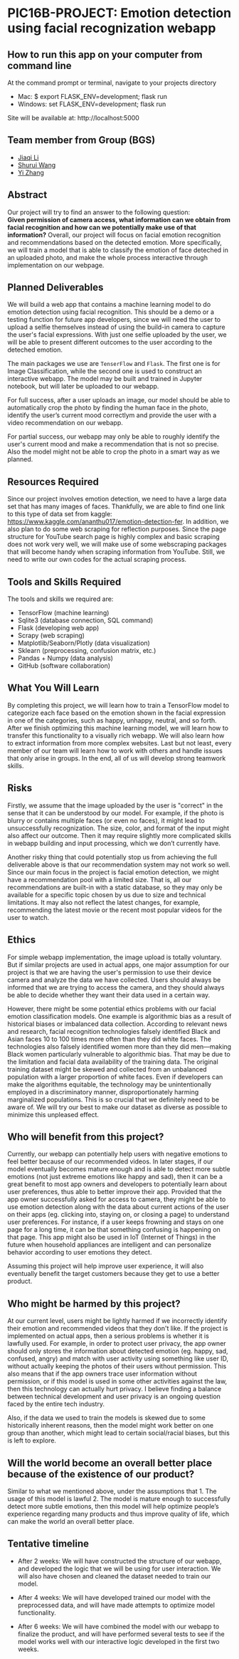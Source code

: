 # PIC16B-PROJECT: Emotion detection using facial recognization webapp

## How to run this app on your computer from command line
 At the command prompt or terminal, navigate to your projects directory
- Mac: $ export FLASK_ENV=development; flask run
- Windows: set FLASK_ENV=development; flask run

Site will be available at: http://localhost:5000

## Team member from Group (BGS)

- [Jiaqi Li](https://github.com/jqlaura)
- [Shurui Wang](https://github.com/JadenWSR)
- [Yi Zhang](https://github.com/leozhang233)

## Abstract
Our project will try to find an answer to the following question:  
**Given permission of camera access, what information can we obtain from facial recognition and how can we potentially make use of that information?**
Overall, our project will focus on facial emotion recognition and recommendations based on the detected emotion. More specifically, we will train a model that is able to classify the emotion of face deteched in an uploaded photo, and make the whole process interactive through implementation on our webpage.
 
## Planned Deliverables
We will build a web app that contains a machine learning model to do emotion detection using facial recognition. This should be a demo or a testing function for future app developers, since we will need the user to upload a selfie themselves instead of using the build-in camera to capture the user's facial expressions. With just one selfie uploaded by the user, we will be able to present different outcomes to the user according to the deteched emotion.   
 
The main packages we use are `TenserFlow` and `Flask`. The first one is for Image Classification, while the second one is used to construct an interactive webapp. The model may be built and trained in Jupyter notebook, but will later be uploaded to our webapp.  
 
For full success, after a user uploads an image, our model should be able to automatically crop the photo by finding the human face in the photo, identify the user’s current mood correctlym and provide the user with a video recommendation on our webapp. 
 
For partial success, our webapp may only be able to roughly identify the user's current mood and make a recommendation that is not so precise. Also the model might not be able to crop the photo in a smart way as we planned.


## Resources Required
Since our project involves emotion detection, we need to have a large data set that has many images of faces. Thankfully, we are able to find one link to this type of data set from kaggle: https://www.kaggle.com/ananthu017/emotion-detection-fer. In addition, we also plan to do some web scraping for reflection purposes. Since the page structure for YouTube search page is highly complex and basic scraping does not work very well, we will make use of some webscraping packages that will become handy when scraping information from YouTube. Still, we need to write our own codes for the actual scraping process.


## Tools and Skills Required
The tools and skills we required are:
- TensorFlow (machine learning)
- Sqlite3 (database connection, SQL command)
- Flask (developing web app)
- Scrapy (web scraping)
- Matplotlib/Seaborn/Plotly (data visualization)
- Sklearn (preprocessing, confusion matrix, etc.)
- Pandas + Numpy (data analysis)
- GitHub (software collaboration)


## What You Will Learn
By completing this project, we will learn how to train a TensorFlow model to categorize each face based on the emotion shown in the facial expression in one of the categories, such as happy, unhappy, neutral, and so forth. After we finish optimizing this machine learning model, we will learn how to transfer this functionality to a visually rich webapp. We will also learn how to extract information from more complex websites. Last but not least, every member of our team will learn how to work with others and handle issues that only arise in groups. In the end, all of us will develop strong teamwork skills.

## Risks
Firstly, we assume that the image uploaded by the user is "correct" in the sense that it can be understood by our model. For example, if the photo is blurry or contains multiple faces (or even no faces), it might lead to unsuccessfully recognization. The size, color, and format of the input might also affect our outcome. Then it may require slightly more complicated skills in webapp building and input processing, which we don’t currently have.  
 
Another risky thing that could potentially stop us from achieving the full deliverable above is that our recommendation system may not work so well. Since our main focus in the project is facial emotion detection, we might have a recommendation pool with a limited size. That is, all our recommendations are built-in with a static database, so they may only be available for a specific topic chosen by us due to size and technical limitations. It may also not reflect the latest changes, for example, recommending the latest movie or the recent most popular videos for the user to watch.  
 
## Ethics
For simple webapp implementation, the image upload is totally voluntary. But if similar projects are used in actual apps, one major assumption for our project is that we are having the user's permission to use their device camera and analyze the data we have collected. Users should always be informed that we are trying to access the camera, and they should always be able to decide whether they want their data used in a certain way.   

However, there might be some potential ethics problems with our facial emotion classification models. One example is algorithmic bias as a result of historical biases or imbalanced data collection. According to relevant news and research, facial recognition technologies falsely identified Black and Asian faces 10 to 100 times more often than they did white faces. The technologies also falsely identified women more than they did men—making Black women particularly vulnerable to algorithmic bias. That may be due to the limitation and facial data availability of the training data. The original training dataset might be skewed and collected from an unbalanced population with a larger proportion of white faces.  Even if developers can make the algorithms equitable, the technology may be unintentionally employed in a discriminatory manner, disproportionately harming marginalized populations. This is so crucial that we definitely need to be aware of. We will try our best to make our dataset as diverse as possible to minimize this unpleased effect.  

## Who will benefit from this project?
Currently, our webapp can potentially help users with negative emotions to feel better because of our recommended videos. In later stages, if our model eventually becomes mature enough and is able to detect more subtle emotions (not just extreme emotions like happy and sad), then it can be a great benefit to most app owners and developers to potentially learn about user preferences, thus able to better improve their app. Provided that the app owner successfully asked for access to camera, they might be able to use emotion detection along with the data about current actions of the user on their apps (eg. clicking into, staying on, or closing a page) to understand user preferences. For instance, if a user keeps frowning and stays on one page for a long time, it can be that something confusing is happening on that page. This app might also be used in IoT (Internet of Things) in the future when household appliances are intelligent and can personalize behavior according to user emotions they detect.

Assuming this project will help improve user experience, it will also eventually benefit the target customers because they get to use a better product.

## Who might be harmed by this project?
At our current level, users might be lightly harmed if we incorrectly identify their emotion and recommended videos that they don't like. If the project is implemented on actual apps, then a serious problems is whether it is lawfully used. For example, in order to protect user privacy, the app owner should only stores the information about detected emotion (eg. happy, sad, confused, angry) and match with user activity using something like user ID, without actually keeping the photos of their users without permission. This also means that if the app owners trace user information without permission, or if this model is used in some other activities against the law, then this technology can actually hurt privacy. I believe finding a balance between technical development and user privacy is an ongoing question faced by the entire tech industry. 

Also, if the data we used to train the models is skewed due to some historically inherent reasons, then the model might work better on one group than another, which might lead to certain social/racial biases, but this is left to explore.

## Will the world become an overall better place because of the existence of our product? 
Similar to what we mentioned above, under the assumptions that 1. The usage of this model is lawful 2. The model is mature enough to successfully detect more subtle emotions, then this model will help optimize people’s experience regarding many products and thus improve quality of life, which can make the world an overall better place.

## Tentative timeline
- After 2 weeks:
    We will have constructed the structure of our webapp, and developed the logic that we will be using for user interaction. We will also have chosen and cleaned the dataset needed to train our model.

- After 4 weeks:
    We will have developed trained our model with the preprocessed data, and will have made attempts to optimize model functionality.

- After 6 weeks:
    We will have combined the model with our webapp to finalize the product, and will have performed several tests to see if the model works well with our interactive logic developed in the first two weeks.

